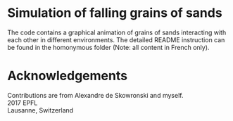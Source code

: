 # Simulation of falling grains of sands
The code contains a graphical animation of grains of sands interacting with each other in different environments. The detailed README instruction can be found in the homonymous folder (Note: all content in French only).

# Acknowledgements
Contributions are from Alexandre de Skowronski and myself.\
2017 EPFL\
Lausanne, Switzerland
